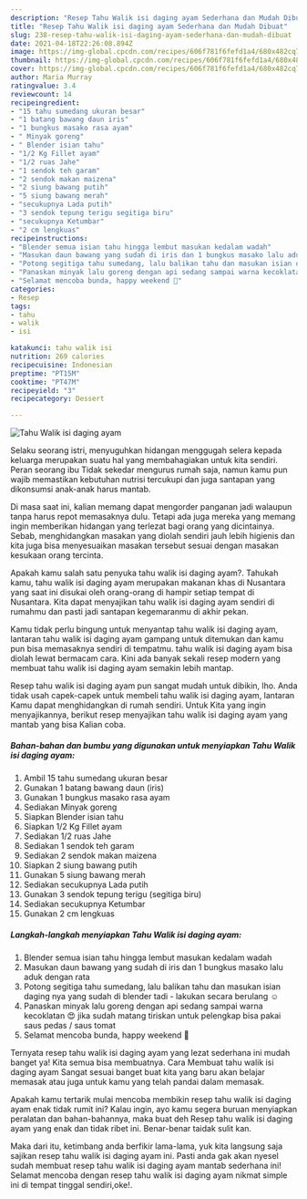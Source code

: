 ```yaml
---
description: "Resep Tahu Walik isi daging ayam Sederhana dan Mudah Dibuat"
title: "Resep Tahu Walik isi daging ayam Sederhana dan Mudah Dibuat"
slug: 238-resep-tahu-walik-isi-daging-ayam-sederhana-dan-mudah-dibuat
date: 2021-04-18T22:26:08.894Z
image: https://img-global.cpcdn.com/recipes/606f781f6fefd1a4/680x482cq70/tahu-walik-isi-daging-ayam-foto-resep-utama.jpg
thumbnail: https://img-global.cpcdn.com/recipes/606f781f6fefd1a4/680x482cq70/tahu-walik-isi-daging-ayam-foto-resep-utama.jpg
cover: https://img-global.cpcdn.com/recipes/606f781f6fefd1a4/680x482cq70/tahu-walik-isi-daging-ayam-foto-resep-utama.jpg
author: Maria Murray
ratingvalue: 3.4
reviewcount: 14
recipeingredient:
- "15 tahu sumedang ukuran besar"
- "1 batang bawang daun iris"
- "1 bungkus masako rasa ayam"
- " Minyak goreng"
- " Blender isian tahu"
- "1/2 Kg Fillet ayam"
- "1/2 ruas Jahe"
- "1 sendok teh garam"
- "2 sendok makan maizena"
- "2 siung bawang putih"
- "5 siung bawang merah"
- "secukupnya Lada putih"
- "3 sendok tepung terigu segitiga biru"
- "secukupnya Ketumbar"
- "2 cm lengkuas"
recipeinstructions:
- "Blender semua isian tahu hingga lembut masukan kedalam wadah"
- "Masukan daun bawang yang sudah di iris dan 1 bungkus masako lalu aduk dengan rata"
- "Potong segitiga tahu sumedang, lalu balikan tahu dan masukan isian daging nya yang sudah di blender tadi - lakukan secara berulang ☺️"
- "Panaskan minyak lalu goreng dengan api sedang sampai warna kecoklatan 😍 jika sudah matang tiriskan untuk pelengkap bisa pakai saus pedas / saus tomat"
- "Selamat mencoba bunda, happy weekend 🥰"
categories:
- Resep
tags:
- tahu
- walik
- isi

katakunci: tahu walik isi 
nutrition: 269 calories
recipecuisine: Indonesian
preptime: "PT15M"
cooktime: "PT47M"
recipeyield: "3"
recipecategory: Dessert

---
```



![Tahu Walik isi daging ayam](https://img-global.cpcdn.com/recipes/606f781f6fefd1a4/680x482cq70/tahu-walik-isi-daging-ayam-foto-resep-utama.jpg)

Selaku seorang istri, menyuguhkan hidangan menggugah selera kepada keluarga merupakan suatu hal yang membahagiakan untuk kita sendiri. Peran seorang ibu Tidak sekedar mengurus rumah saja, namun kamu pun wajib memastikan kebutuhan nutrisi tercukupi dan juga santapan yang dikonsumsi anak-anak harus mantab.

Di masa  saat ini, kalian memang dapat mengorder panganan jadi walaupun tanpa harus repot memasaknya dulu. Tetapi ada juga mereka yang memang ingin memberikan hidangan yang terlezat bagi orang yang dicintainya. Sebab, menghidangkan masakan yang diolah sendiri jauh lebih higienis dan kita juga bisa menyesuaikan masakan tersebut sesuai dengan masakan kesukaan orang tercinta. 



Apakah kamu salah satu penyuka tahu walik isi daging ayam?. Tahukah kamu, tahu walik isi daging ayam merupakan makanan khas di Nusantara yang saat ini disukai oleh orang-orang di hampir setiap tempat di Nusantara. Kita dapat menyajikan tahu walik isi daging ayam sendiri di rumahmu dan pasti jadi santapan kegemaranmu di akhir pekan.

Kamu tidak perlu bingung untuk menyantap tahu walik isi daging ayam, lantaran tahu walik isi daging ayam gampang untuk ditemukan dan kamu pun bisa memasaknya sendiri di tempatmu. tahu walik isi daging ayam bisa diolah lewat bermacam cara. Kini ada banyak sekali resep modern yang membuat tahu walik isi daging ayam semakin lebih mantap.

Resep tahu walik isi daging ayam pun sangat mudah untuk dibikin, lho. Anda tidak usah capek-capek untuk membeli tahu walik isi daging ayam, lantaran Kamu dapat menghidangkan di rumah sendiri. Untuk Kita yang ingin menyajikannya, berikut resep menyajikan tahu walik isi daging ayam yang mantab yang bisa Kalian coba.

<!--inarticleads1-->

##### Bahan-bahan dan bumbu yang digunakan untuk menyiapkan Tahu Walik isi daging ayam:

1. Ambil 15 tahu sumedang ukuran besar
1. Gunakan 1 batang bawang daun (iris)
1. Gunakan 1 bungkus masako rasa ayam
1. Sediakan  Minyak goreng
1. Siapkan  Blender isian tahu
1. Siapkan 1/2 Kg Fillet ayam
1. Sediakan 1/2 ruas Jahe
1. Sediakan 1 sendok teh garam
1. Sediakan 2 sendok makan maizena
1. Siapkan 2 siung bawang putih
1. Gunakan 5 siung bawang merah
1. Sediakan secukupnya Lada putih
1. Gunakan 3 sendok tepung terigu (segitiga biru)
1. Sediakan secukupnya Ketumbar
1. Gunakan 2 cm lengkuas




<!--inarticleads2-->

##### Langkah-langkah menyiapkan Tahu Walik isi daging ayam:

1. Blender semua isian tahu hingga lembut masukan kedalam wadah
1. Masukan daun bawang yang sudah di iris dan 1 bungkus masako lalu aduk dengan rata
1. Potong segitiga tahu sumedang, lalu balikan tahu dan masukan isian daging nya yang sudah di blender tadi - lakukan secara berulang ☺️
1. Panaskan minyak lalu goreng dengan api sedang sampai warna kecoklatan 😍 jika sudah matang tiriskan untuk pelengkap bisa pakai saus pedas / saus tomat
1. Selamat mencoba bunda, happy weekend 🥰




Ternyata resep tahu walik isi daging ayam yang lezat sederhana ini mudah banget ya! Kita semua bisa membuatnya. Cara Membuat tahu walik isi daging ayam Sangat sesuai banget buat kita yang baru akan belajar memasak atau juga untuk kamu yang telah pandai dalam memasak.

Apakah kamu tertarik mulai mencoba membikin resep tahu walik isi daging ayam enak tidak rumit ini? Kalau ingin, ayo kamu segera buruan menyiapkan peralatan dan bahan-bahannya, maka buat deh Resep tahu walik isi daging ayam yang enak dan tidak ribet ini. Benar-benar taidak sulit kan. 

Maka dari itu, ketimbang anda berfikir lama-lama, yuk kita langsung saja sajikan resep tahu walik isi daging ayam ini. Pasti anda gak akan nyesel sudah membuat resep tahu walik isi daging ayam mantab sederhana ini! Selamat mencoba dengan resep tahu walik isi daging ayam nikmat simple ini di tempat tinggal sendiri,oke!.

